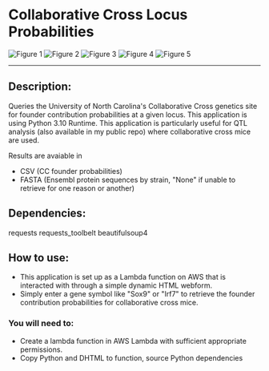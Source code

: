 # Collaborative Cross Locus Probabilities
![Figure 1](https://i.imgur.com/h8cmemI.png)
![Figure 2](https://github.com/user-attachments/assets/67c90e95-75ac-489b-a8a2-af877af7a9d0)
![Figure 3](https://github.com/user-attachments/assets/ca359d92-ede2-47a8-a081-543c15678898)
![Figure 4](https://github.com/user-attachments/assets/17808e33-20dc-4bcc-ae1a-16d7d23aef8b)
![Figure 5](https://github.com/user-attachments/assets/6a06e8a3-ce5d-471d-9532-197d83d6bfaf)


-------------------------------------------------------------------------------------------------------------------------------------
## Description:
Queries the University of North Carolina's Collaborative Cross genetics site for founder contribution probabilities at a given locus.
This application is using Python 3.10 Runtime.
This application is particularly useful for QTL analysis (also available in my public repo) where collaborative cross mice are used.

Results are avaiable in 
- CSV (CC founder probabilities)
- FASTA (Ensembl protein sequences by strain, "None" if unable to retrieve for one reason or another)

## Dependencies:
requests
requests_toolbelt
beautifulsoup4

## How to use:
- This application is set up as a Lambda function on AWS that is interacted with through a simple dynamic HTML webform.
- Simply enter a gene symbol like "Sox9" or "Irf7" to retrieve the founder contribution probabilities for collaborative cross mice.

### You will need to: 
 - Create a lambda function in AWS Lambda with sufficient appropriate permissions. 
 - Copy Python and DHTML to function, source Python dependencies
